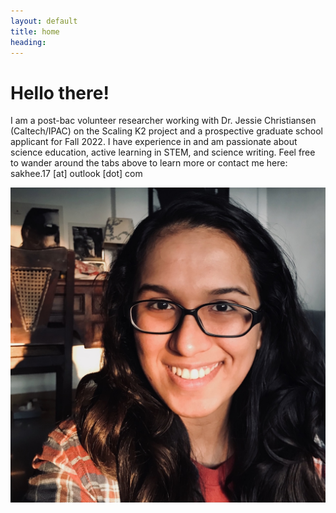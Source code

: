 ```yaml
---
layout: default
title: home
heading:
---
```



# Hello there! 

I am a post-bac volunteer researcher working with Dr. Jessie Christiansen (Caltech/IPAC) on the Scaling K2 project and a prospective graduate school applicant for Fall 2022. I have experience in and am passionate about science education, active learning in STEM, and science writing. Feel free to wander around the tabs above to learn more or contact me here: sakhee.17 \[at\] outlook \[dot\] com



<img src="/assets/images/sakhee.jpg" alt="sakhee-headshot" class="narrowcenterimage">



<!--
![Sunrise on University Blvd](/assets/images/SunriseUnivBlvd.jpeg)
![sakhee-headshot](/assets/images/sakhee.jpg)
-->
